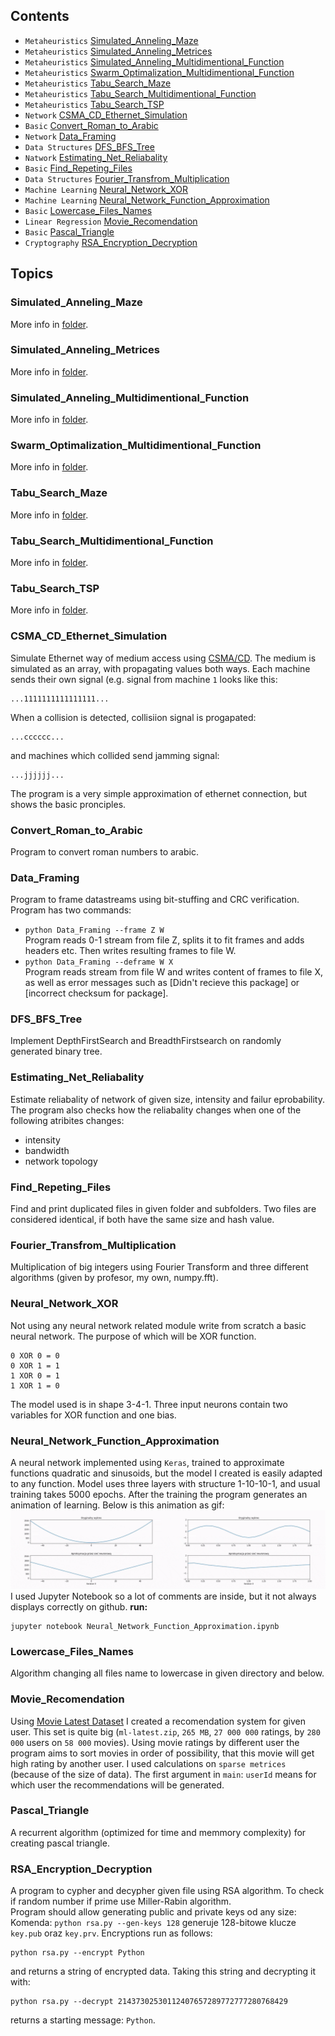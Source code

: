 ## Contents
* `Metaheuristics` [Simulated_Anneling_Maze](#Simulated_Anneling_Maze)
* `Metaheuristics` [Simulated_Anneling_Metrices](#Simulated_Anneling_Metrices)
* `Metaheuristics` [Simulated_Anneling_Multidimentional_Function](#Simulated_Anneling_Multidimentional_Function)
* `Metaheuristics` [Swarm_Optimalization_Multidimentional_Function](#Swarm_Optimalization_Multidimentional_Function)
* `Metaheuristics` [Tabu_Search_Maze](#Tabu_Search_Maze)
* `Metaheuristics` [Tabu_Search_Multidimentional_Function](#Tabu_Search_Multidimentional_Function)
* `Metaheuristics` [Tabu_Search_TSP](#Tabu_Search_TSP)
* `Network` [CSMA_CD_Ethernet_Simulation](#CSMA_CD_Ethernet_Simulation)
* `Basic` [Convert_Roman_to_Arabic](#Convert_Roman_to_Arabic)
* `Network` [Data_Framing](#Data_Framing)
* `Data Structures` [DFS_BFS_Tree](#DFS_BFS_Tree)
* `Natwork` [Estimating_Net_Reliabality](#Estimating_Net_Reliabality)
* `Basic` [Find_Repeting_Files](#Find_Repeting_Files)
* `Data Structures` [Fourier_Transfrom_Multiplication](#Fourier_Transfrom_Multiplication)
* `Machine Learning` [Neural_Network_XOR](#Neural_Network_XOR)
* `Machine Learning` [Neural_Network_Function_Approximation](#Neural_Network_Function_Approximation)
* `Basic` [Lowercase_Files_Names](#Lowercase_Files_Names)
* `Linear Regression` [Movie_Recomendation](#Movie_Recomendation)
* `Basic` [Pascal_Triangle](#Pascal_Triangle)
* `Cryptography` [RSA_Encryption_Decryption](#RSA_Encryption_Decryption)

## Topics
### Simulated_Anneling_Maze
More info in [folder](Simulated_Anneling_Maze).
### Simulated_Anneling_Metrices
More info in [folder](Simulated_Anneling_Metrices).
### Simulated_Anneling_Multidimentional_Function
More info in [folder](Simulated_Anneling_Multidimentional_Function).
### Swarm_Optimalization_Multidimentional_Function
More info in [folder](Swarm_Optimalization_Multidimentional_Function).
### Tabu_Search_Maze
More info in [folder](Tabu_Search_Maze).
### Tabu_Search_Multidimentional_Function
More info in [folder](Tabu_Search_Multidimentional_Function).
### Tabu_Search_TSP
More info in [folder](Tabu_Search_TSP).

### CSMA_CD_Ethernet_Simulation
Simulate Ethernet way of medium access using [CSMA/CD](https://pl.wikipedia.org/wiki/CSMA/CD). The medium is simulated as an array, with propagating values both ways. Each machine sends their own signal (e.g. signal from machine `1` looks like this: 
```
...1111111111111111...
```
When a collision is detected, collisiion signal is progapated:
```
...cccccc...
```
and machines which collided send jamming signal: 
```
...jjjjjj...
```
The program is a very simple approximation of ethernet connection, but shows the basic pronciples.

### Convert_Roman_to_Arabic
Program to convert roman numbers to arabic.

### Data_Framing
Program to frame datastreams using bit-stuffing and CRC verification. Program has two commands:
* `python Data_Framing --frame Z W` <br/>
Program reads 0-1 stream from file Z, splits it to fit frames and adds headers etc. Then writes resulting frames to file W.
* `python Data_Framing --deframe W X` <br/>
Program reads stream from file W and writes content of frames to file X, as well as error messages such as [Didn't recieve this package] or [incorrect checksum for package].

### DFS_BFS_Tree
Implement DepthFirstSearch and BreadthFirstsearch on randomly generated binary tree.

### Estimating_Net_Reliabality
Estimate reliabality of network of given size, intensity and failur eprobability. The program also checks how the reliabality changes when one of the following atribites changes:
* intensity
* bandwidth
* network topology

### Find_Repeting_Files
Find and print duplicated files in given folder and subfolders. Two files are considered identical, if both have the same size and hash value.

### Fourier_Transfrom_Multiplication
Multiplication of big integers using Fourier Transform and three different algorithms (given by profesor, my own, numpy.fft).

### Neural_Network_XOR
Not using any neural network related module write from scratch a basic neural network. The purpose of which will be XOR function.
```
0 XOR 0 = 0
0 XOR 1 = 1
1 XOR 0 = 1
1 XOR 1 = 0
```
The model used is in shape 3-4-1. Three input neurons contain two variables for XOR function and one bias.

### Neural_Network_Function_Approximation
A neural network implemented using `Keras`, trained to approximate functions quadratic and sinusoids, but the model I created is easily adapted to any function. Model uses three layers with structure 1-10-10-1, and usual training takes 5000 epochs. After the training the program generates an animation of learning. Below is this animation as gif:
![Nwural Network learning preview](imgs/neural-network.gif)
I used Jupyter Notebook so a lot of comments are inside, but it not always displays correctly on github.
**run:**<br/>
```
jupyter notebook Neural_Network_Function_Approximation.ipynb
```

### Lowercase_Files_Names
Algorithm changing all files name to lowercase in given directory and below.

### Movie_Recomendation
Using [Movie Latest Dataset](https://grouplens.org/datasets/movielens/latest/) I created a recomendation system for given user. This set is quite big (`ml-latest.zip`, `265 MB`, `27 000 000` ratings, by `280 000` users on `58 000` movies). Using movie ratings by different user the program aims to sort movies in order of possibility, that this movie will get high rating by another user. I used calculations on `sparse metrices` (because of the size of data). The first argument in `main`: `userId` means for which user the recommendations will be generated.

### Pascal_Triangle
A recurrent algorithm (optimized for time and memmory complexity) for creating pascal triangle.

### RSA_Encryption_Decryption
A program to cypher and decypher given file using RSA algorithm. To check if random number if prime use Miller-Rabin algorithm.<br/>
Program should allow generating public and private keys od any size:
Komenda: `python rsa.py --gen-keys 128` generuje 128-bitowe klucze `key.pub` oraz `key.prv`.
Encryptions run as follows:
```
python rsa.py --encrypt Python
```
and returns a string of encrypted data. Taking this string and decrypting it with:
```
python rsa.py --decrypt 21437302530112407657289772777280768429
```
returns a starting message: `Python`.

